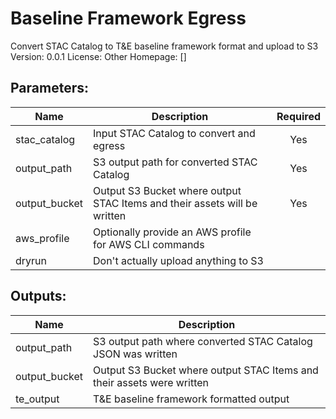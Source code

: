 # Baseline Framework Egress
Convert STAC Catalog to T&E baseline framework format and upload to S3
Version: 0.0.1
License: Other
Homepage: []

## Parameters:
Name|Description|Required
---|---|:---:
stac_catalog|Input STAC Catalog to convert and egress|Yes
output_path|S3 output path for converted STAC Catalog|Yes
output_bucket|Output S3 Bucket where output STAC Items and their assets will be written|Yes
aws_profile|Optionally provide an AWS profile for AWS CLI commands|
dryrun|Don't actually upload anything to S3|

## Outputs:
Name|Description
---|---
output_path|S3 output path where converted STAC Catalog JSON was written
output_bucket|Output S3 Bucket where output STAC Items and their assets were written
te_output|T&E baseline framework formatted output
